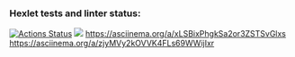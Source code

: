 ### Hexlet tests and linter status:
[![Actions Status](https://github.com/seregasohigh/python-project-49/workflows/hexlet-check/badge.svg)](https://github.com/seregasohigh/python-project-49/actions)
<a href="https://codeclimate.com/github/seregasohigh/python-project-49/maintainability"><img src="https://api.codeclimate.com/v1/badges/b067ed48db53282d0b36/maintainability" /></a>
https://asciinema.org/a/xLSBixPhgkSa2or3ZSTSvGlxs
https://asciinema.org/a/zjyMVy2kOVVK4FLs69WWijIxr